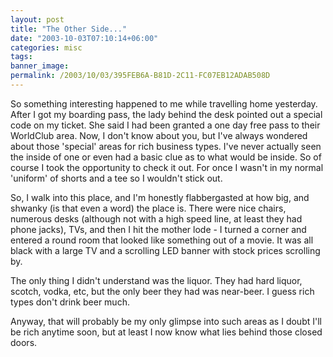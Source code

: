 ```yaml
---
layout: post
title: "The Other Side..."
date: "2003-10-03T07:10:14+06:00"
categories: misc 
tags: 
banner_image: 
permalink: /2003/10/03/395FEB6A-B81D-2C11-FC07EB12ADAB508D
---
```


So something interesting happened to me while travelling home yesterday. After I got my boarding pass, the lady behind the desk pointed out a special code on my ticket. She said I had been granted a one day free pass to their WorldClub area. Now, I don't know about you, but I've always wondered about those 'special' areas for rich business types. I've never actually seen the inside of one or even had a basic clue as to what would be inside. So of course I took the opportunity to check it out. For once I wasn't in my normal 'uniform' of shorts and a tee so I wouldn't stick out.

So, I walk into this place, and I'm honestly flabbergasted at how big, and shwanky (is that even a word) the place is. There were nice chairs, numerous desks (although not with a high speed line, at least they had phone jacks), TVs, and then I hit the mother lode - I turned a corner and entered a round room that looked like something out of a movie. It was all black with a large TV and a scrolling LED banner with stock prices scrolling by. 

The only thing I didn't understand was the liquor. They had hard liquor, scotch, vodka, etc, but the only beer they had was near-beer. I guess rich types don't drink beer much.

Anyway, that will probably be my only glimpse into such areas as I doubt I'll be rich anytime soon, but at least I now know what lies behind those closed doors.